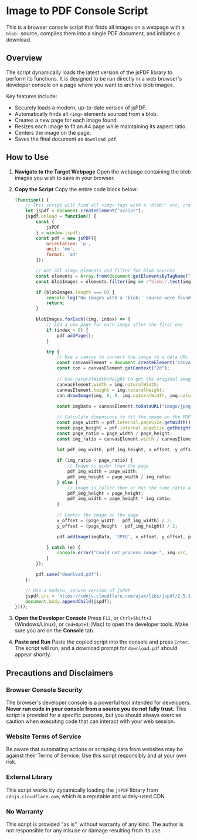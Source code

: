 # Image to PDF Console Script

This is a browser console script that finds all images on a webpage with a `blob:` source, compiles them into a single PDF document, and initiates a download.

## Overview

The script dynamically loads the latest version of the jsPDF library to perform its functions. It is designed to be run directly in a web browser's developer console on a page where you want to archive blob images.

Key features include:
- Securely loads a modern, up-to-date version of jsPDF.
- Automatically finds all `<img>` elements sourced from a blob.
- Creates a new page for each image found.
- Resizes each image to fit an A4 page while maintaining its aspect ratio.
- Centers the image on the page.
- Saves the final document as `download.pdf`.

## How to Use

1.  **Navigate to the Target Webpage**
    Open the webpage containing the blob images you wish to save in your browser.

2.  **Copy the Script**
    Copy the entire code block below:

    ```javascript
    (function() {
        // This script will find all <img> tags with a 'blob:' src, create a PDF from them, and start a download.
        let jspdf = document.createElement("script");
        jspdf.onload = function() {
            const {
                jsPDF
            } = window.jspdf;
            const pdf = new jsPDF({
                orientation: 'p',
                unit: 'mm',
                format: 'a4'
            });

            // Get all <img> elements and filter for blob sources
            const elements = Array.from(document.getElementsByTagName("img"));
            const blobImages = elements.filter(img => /^blob:/.test(img.src));

            if (blobImages.length === 0) {
                console.log("No images with a 'blob:' source were found to create a PDF.");
                return;
            }

            blobImages.forEach((img, index) => {
                // Add a new page for each image after the first one
                if (index > 0) {
                    pdf.addPage();
                }

                try {
                    // Use a canvas to convert the image to a data URL
                    const canvasElement = document.createElement('canvas');
                    const con = canvasElement.getContext("2d");
                    
                    // Use naturalWidth/Height to get the original image dimensions
                    canvasElement.width = img.naturalWidth;
                    canvasElement.height = img.naturalHeight;
                    con.drawImage(img, 0, 0, img.naturalWidth, img.naturalHeight);
                    
                    const imgData = canvasElement.toDataURL("image/jpeg", 1.0);

                    // Calculate dimensions to fit the image on the PDF page while maintaining aspect ratio
                    const page_width = pdf.internal.pageSize.getWidth();
                    const page_height = pdf.internal.pageSize.getHeight();
                    const page_ratio = page_width / page_height;
                    const img_ratio = canvasElement.width / canvasElement.height;
                    
                    let pdf_img_width, pdf_img_height, x_offset, y_offset;

                    if (img_ratio > page_ratio) {
                        // Image is wider than the page
                        pdf_img_width = page_width;
                        pdf_img_height = page_width / img_ratio;
                    } else {
                        // Image is taller than or has the same ratio as the page
                        pdf_img_height = page_height;
                        pdf_img_width = page_height * img_ratio;
                    }
                    
                    // Center the image on the page
                    x_offset = (page_width - pdf_img_width) / 2;
                    y_offset = (page_height - pdf_img_height) / 2;

                    pdf.addImage(imgData, 'JPEG', x_offset, y_offset, pdf_img_width, pdf_img_height);

                } catch (e) {
                    console.error("Could not process image:", img.src, e);
                }
            });

            pdf.save("download.pdf");
        };

        // Use a modern, secure version of jsPDF
        jspdf.src = 'https://cdnjs.cloudflare.com/ajax/libs/jspdf/2.5.1/jspdf.umd.min.js';
        document.body.appendChild(jspdf);
    })();
    ```

3.  **Open the Developer Console**
    Press `F12`, or `Ctrl+Shift+I` (Windows/Linux), or `Cmd+Opt+I` (Mac) to open the developer tools. Make sure you are on the **Console** tab.

4.  **Paste and Run**
    Paste the copied script into the console and press `Enter`. The script will run, and a download prompt for `download.pdf` should appear shortly.

## Precautions and Disclaimers

### Browser Console Security
The browser's developer console is a powerful tool intended for developers. **Never run code in your console from a source you do not fully trust.** This script is provided for a specific purpose, but you should always exercise caution when executing code that can interact with your web session.

### Website Terms of Service
Be aware that automating actions or scraping data from websites may be against their Terms of Service. Use this script responsibly and at your own risk.

### External Library
This script works by dynamically loading the `jsPDF` library from `cdnjs.cloudflare.com`, which is a reputable and widely-used CDN.

### No Warranty
This script is provided "as is", without warranty of any kind. The author is not responsible for any misuse or damage resulting from its use.
